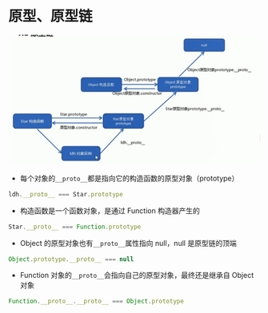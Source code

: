 # 原型、原型链 [](#prototype)

<img src="../../public/js/prototype.png" />

- 每个对象的`__proto__`都是指向它的构造函数的原型对象（prototype）

```js
ldh.__proto__ === Star.prototype
```

- 构造函数是一个函数对象，是通过 Function 构造器产生的

```js
Star.__proto__ === Function.prototype
```

- Object 的原型对象也有`__proto__`属性指向 null，null 是原型链的顶端

```js
Object.prototype.__proto__ === null
```

- Function 对象的`__proto__`会指向自己的原型对象，最终还是继承自 Object 对象

```js
Function.__proto__.__proto__ === Object.prototype
```

